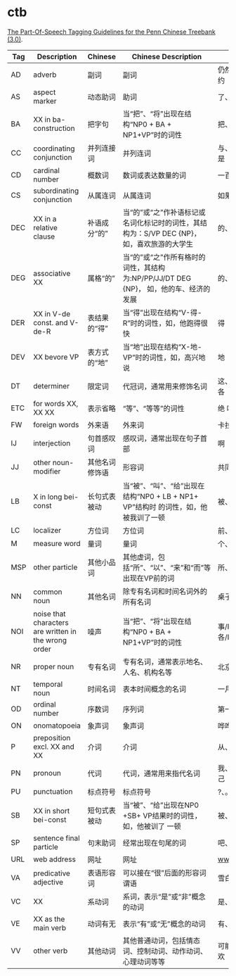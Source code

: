 <!--
# ========================================================================
# Copyright 2020 hankcs
#
# Licensed under the Apache License, Version 2.0 (the "License");
# you may not use this file except in compliance with the License.
# You may obtain a copy of the License at
#
#     http://www.apache.org/licenses/LICENSE-2.0
#
# Unless required by applicable law or agreed to in writing, software
# distributed under the License is distributed on an "AS IS" BASIS,
# WITHOUT WARRANTIES OR CONDITIONS OF ANY KIND, either express or implied.
# See the License for the specific language governing permissions and
# limitations under the License.
#
# The above copyright notice and this permission notice shall be included in all
# copies or substantial portions of the Software.
# ========================================================================
-->

# ctb

[The Part-Of-Speech Tagging Guidelines for the Penn Chinese Treebank (3.0)](https://repository.upenn.edu/cgi/viewcontent.cgi?article=1039&context=ircs_reports).

| Tag  | Description                                                | Chinese      | Chinese Description                                                      | Examples               |
|-----|-------------------------------------------------------|---------|---------------------------------------------------------|-------------------------|
| AD  | adverb                                                | 副词      | 副词                                                      | 仍然、很、大大、约               |
| AS  | aspect marker                                         | 动态助词    | 助词                                                      | 了、着、过                   |
| BA  | XX in ba-construction                                 | 把字句     | 当“把”、“将”出现在结构“NP0 + BA + NP1+VP”时的词性                    | 把、将                     |
| CC  | coordinating conjunction                              | 并列连接词   | 并列连词                                                    | 与、和、或者、还是               |
| CD  | cardinal number                                       | 概数词     | 数词或表达数量的词                                               | 一百、好些、若干                |
| CS  | subordinating conjunction                             | 从属连词    | 从属连词                                                    | 如果、那么、就                 |
| DEC | XX in a relative clause                               | 补语成分“的” | 当“的”或“之”作补语标记或名词化标记时的词性，其结构为：S/VP DEC {NP}，如，喜欢旅游的大学生   | 的、之                     |
| DEG | associative XX                                        | 属格“的”   | 当“的”或“之”作所有格时的词性，其结构为:NP/PP/JJ/DT DEG {NP}， 如，他的车、经济的发展 | 的、之                     |
| DER | XX in V-de const. and V-de-R                          | 表结果的“得” | 当“得”出现在结构“V-得-R”时的词性，如，他跑得很快                            | 得                       |
| DEV | XX bevore VP                                          | 表方式的“地” | 当“地”出现在结构“X-地-VP”时的词性，如，高兴地说                            | 地                       |
| DT  | determiner                                            | 限定词     | 代冠词，通常用来修饰名词                                            | 这、那、该、每、各               |
| ETC | for words XX, XX XX                                   | 表示省略    | “等”、“等等”的词性                                             | 绝 咕咕 寸、寸寸               |
| FW  | foreign words                                         | 外来语     | 外来词                                                     | 卡拉、A型                   |
| IJ  | interjection                                          | 句首感叹词   | 感叹词，通常出现在句子首部                                           | 啊                       |
| JJ  | other noun-modifier                                   | 其他名词修饰语 | 形容词                                                     | 共同、新                    |
| LB  | X in long bei-const                                   | 长句式表被动  | 当“被”、“叫”、“给”出现在结构“NP0 + LB + NP1+ VP”结构时 的词性，如，他被我训了一顿  | 被、叫、给                   |
| LC  | localizer                                             | 方位词     | 方位词                                                     | 前、旁、到、在内                |
| M   | measure word                                          | 量词      | 量词                                                      | 个、群、公里                  |
| MSP | other particle                                        | 其他小品词   | 其他虚词，包括“所”、“以”、“来”和“而”等出现在VP前的词                         | 所、以、来、而                 |
| NN  | common noun                                           | 其他名词    | 除专有名词和时间名词外的所有名词                                        | 桌子、生活、经济                |
| NOI | noise that  characters are written in the wrong order | 噪声      | 当“把”、“将”出现在结构“NP0 + BA + NP1+VP”时的词性                    | 事/NOI 类/NOI 各/NOI 故/NOI |
| NR  | proper noun                                           | 专有名词    | 专有名词，通常表示地名、人名、机构名等                                     | 北京、乔丹、微软                |
| NT  | temporal noun                                         | 时间名词    | 表本时间概念的名词                                               | 一月、汉朝、当今                |
| OD  | ordinal number                                        | 序数词     | 序列词                                                     | 第一百                     |
| ON  | onomatopoeia                                          | 象声词     | 象声词                                                     | 哗哗、呼、咯吱               |
| P   | preposition excl. XX and XX                           | 介词      | 介词                                                      | 从、对、根据                  |
| PN  | pronoun                                               | 代词      | 代词，通常用来指代名词                                             | 我、这些、其、自己               |
| PU  | punctuation                                           | 标点符号    | 标点符号                                                    | ?、。、；                   |
| SB  | XX in short bei-const                                 | 短句式表被动  | 当“被”、“给”出现在NP0 +SB+ VP结果时的词性，如，他被训了 一顿                  | 被、叫                     |
| SP  | sentence final particle                               | 句末助词    | 经常出现在句尾的词                                               | 吧、呢、啊、啊                 |
| URL | web address                                           | 网址      | 网址                                                      | www.hankcs.com          |
| VA  | predicative adjective                                 | 表语形容词   | 可以接在“很”后面的形容词谓语                                         | 雪白、厉害                   |
| VC  | XX                                                    | 系动词     | 系词，表示“是”或“非”概念的动词                                       | 是、为、非                   |
| VE  | XX as the main verb                                   | 动词有无    | 表示“有”或“无”概念的动词                                          | 有、没有、无                  |
| VV  | other verb                                            | 其他动词    | 其他普通动词，包括情态词、控制动词、动作动词、心理动词等等                           | 可能、要、走、喜欢               |
